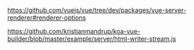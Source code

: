 https://github.com/vuejs/vue/tree/dev/packages/vue-server-renderer#renderer-options

https://github.com/kristianmandrup/koa-vue-builder/blob/master/example/server/html-writer-stream.js
